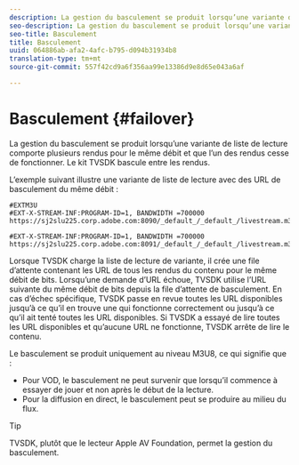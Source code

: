 ```yaml
---
description: La gestion du basculement se produit lorsqu’une variante de liste de lecture comporte plusieurs rendus pour le même débit et que l’un des rendus cesse de fonctionner. Le kit TVSDK bascule entre les rendus.
seo-description: La gestion du basculement se produit lorsqu’une variante de liste de lecture comporte plusieurs rendus pour le même débit et que l’un des rendus cesse de fonctionner. Le kit TVSDK bascule entre les rendus.
seo-title: Basculement
title: Basculement
uuid: 064886ab-afa2-4afc-b795-d094b31934b8
translation-type: tm+mt
source-git-commit: 557f42cd9a6f356aa99e13386d9e8d65e043a6af

---
```



# Basculement {#failover}

La gestion du basculement se produit lorsqu’une variante de liste de lecture comporte plusieurs rendus pour le même débit et que l’un des rendus cesse de fonctionner. Le kit TVSDK bascule entre les rendus.

L’exemple suivant illustre une variante de liste de lecture avec des URL de basculement du même débit :

```
#EXTM3U
#EXT-X-STREAM-INF:PROGRAM-ID=1, BANDWIDTH =700000
https://sj2slu225.corp.adobe.com:8090/_default_/_default_/livestream.m3u8   

#EXT-X-STREAM-INF:PROGRAM-ID=1, BANDWIDTH =700000
https://sj2slu225.corp.adobe.com:8091/_default_/_default_/livestream.m3u8
```

Lorsque TVSDK charge la liste de lecture de variante, il crée une file d’attente contenant les URL de tous les rendus du contenu pour le même débit de bits. Lorsqu’une demande d’URL échoue, TVSDK utilise l’URL suivante du même débit de bits depuis la file d’attente de basculement. En cas d’échec spécifique, TVSDK passe en revue toutes les URL disponibles jusqu’à ce qu’il en trouve une qui fonctionne correctement ou jusqu’à ce qu’il ait tenté toutes les URL disponibles. Si TVSDK a essayé de lire toutes les URL disponibles et qu’aucune URL ne fonctionne, TVSDK arrête de lire le contenu.

Le basculement se produit uniquement au niveau M3U8, ce qui signifie que :

* Pour VOD, le basculement ne peut survenir que lorsqu’il commence à essayer de jouer et non après le début de la lecture.
* Pour la diffusion en direct, le basculement peut se produire au milieu du flux.

>[!TIP]
>
>TVSDK, plutôt que le lecteur Apple AV Foundation, permet la gestion du basculement.